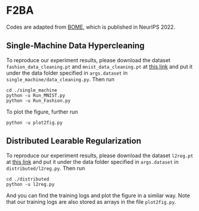 # F2BA

Codes are adapted from [BOME](https://github.com/Cranial-XIX/BOME), which is published in NeurIPS 2022.

## Single-Machine Data Hypercleaning

To reproduce our experiment results, please download the dataset `fashion_data_cleaning.pt` and `mnist_data_cleaning.pt`  at [this link](https://drive.google.com/file/d/14deh-F4YlEH1c_s0P5DSliU042QV39K3/view?usp=sharing) and put it under the data folder specified in `args.dataset` in `single_machine/data_cleaning.py`. Then run

```
cd ./single_machine
python -u Run_MNIST.py
python -u Run_Fashion.py
```

To plot the figure, further run
```
python -u plot2fig.py
```


## Distributed Learable Regularization
To reproduce our experiment results, please download the dataset `l2reg.pt` at [this link](https://drive.google.com/file/d/14deh-F4YlEH1c_s0P5DSliU042QV39K3/view?usp=sharing) and put it under the data folder specified in `args.dataset` in `distributed/l2reg.py`. Then run
```
cd ./distributed
python -u l2reg.py
```
And you can find the training logs and plot the figure in a similar way. 
Note that our training logs are also stored as arrays in the file `plot2fig.py`.
